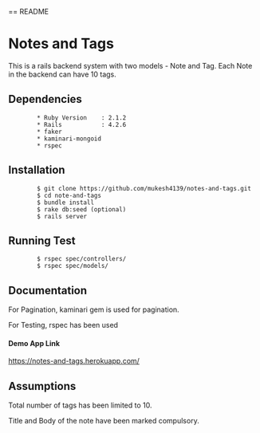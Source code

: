 == README

# Notes and Tags

This is a rails backend system with two models - Note and Tag. Each Note in the backend can have 10 tags.

## Dependencies
            * Ruby Version    : 2.1.2
            * Rails           : 4.2.6
            * faker
            * kaminari-mongoid
            * rspec

## Installation
            $ git clone https://github.com/mukesh4139/notes-and-tags.git
            $ cd note-and-tags
            $ bundle install
            $ rake db:seed (optional)
            $ rails server
            
## Running Test
            $ rspec spec/controllers/
            $ rspec spec/models/


## Documentation

For Pagination, kaminari gem is used for pagination.

For Testing, rspec has been used

#### Demo App Link

https://notes-and-tags.herokuapp.com/

## Assumptions

Total number of tags has been limited to 10.

Title and Body of the note have been marked compulsory.
